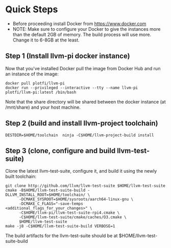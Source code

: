 # Quick Steps

* Before proceeding install Docker from https://www.docker.com 
* NOTE: Make sure to configure your Docker to give the instances more than the default 2GB of memory. The build process will use more. Change it to 6-8GB at the least. 

## Step 1 (Install llvm-pi docker instance)

Now that you've installed Docker pull the image from Docker Hub and run an instance of the image:

```
docker pull plotfi/llvm-pi
docker run --privileged --interactive --tty --name llvm-pi plotfi/llvm-pi:latest /bin/bash
```

Note that the share directory will be shared between the docker instance (at /mnt/share) and your host machine.

## Step 2 (build and install llvm-project toolchain)

```
DESTDIR=$HOME/toolchain  ninja -C$HOME/llvm-project-build install
```

## Step 3 (clone, configure and build llvm-test-suite) 

Clone the latest llvm-test-suite, configure it, and build it using the newly built toolchain:

```
git clone http://github.com/llvm/llvm-test-suite $HOME/llvm-test-suite
cmake -B$HOME/llvm-test-suite-build -DLLVM_INSTALL_ROOT=$HOME/toolchain/ \
      -DCMAKE_SYSROOT=$HOME/sysroots/aarch64-linux-gnu \
      -DCMAKE_C_FLAGS="-save-temps <additional_flags_for_your_changes>" \
      -C$HOME/llvm-pi/llvm-test-suite-rpi4.cmake \
      -C$HOME/llvm-test-suite/cmake/caches/O3.cmake \
      $HOME/llvm-test-suite
make -j8 -C$HOME/llvm-test-suite-build VERBOSE=1
```

The build artifacts for the llvm-test-suite should be at $HOME/llvm-test-suite-build
